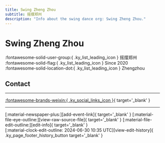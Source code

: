```yaml
---
title: Swing Zheng Zhou
subtitle: 摇摆郑州
description: "Info about the swing dance org: Swing Zheng Zhou."
---
```


# Swing Zheng Zhou

:fontawesome-solid-user-group:{ .ky_list_leading_icon } 摇摆郑州  
:fontawesome-solid-flag:{ .ky_list_leading_icon } Since 2020  
:fontawesome-solid-location-dot:{ .ky_list_leading_icon } Zhengzhou  


## Contact


---

 [:fontawesome-brands-weixin:{ .ky_social_links_icon }](# "SwingZhengZhou摇摆郑州"){ target='_blank' }

---

<div class="ky_page_footer" markdown>
<div class="ky_page_footer_trailing" markdown="span">
[:material-newspaper-plus:][add-event-link]{ target='_blank' }
[:material-file-eye-outline:][view-raw-source-file]{ target='_blank' }
[:material-file-edit-outline:][edit-info]{ target='_blank' }
</div>
<div class="ky_page_footer_leading" markdown="span">
[:material-clock-edit-outline: 2024-06-30 10:35 UTC][view-edit-history]{ .ky_page_footer_history_button target='_blank' }
</div>
</div>

[add-event-link]: https://github.com/swingdance/events/issues/new?assignees=&labels=add+event&projects=&template=02-add_entity.yml&title=%5Bcn%5D%20%3CName%3E&region=cn&province=Henan&city=Zhengzhou&org_id=swing-zheng-zhou "Add Event"
[view-raw-source-file]: https://github.com/swingdance/orgs/blob/main/cn/swing-zheng-zhou.json "View Raw Source File"
[edit-info]: https://github.com/swingdance/orgs/issues/new?assignees=&labels=update+org&projects=&template=03-update_entity.yml&title=%5Bcn%5D%20Swing%20Zheng%20Zhou&region=cn&id=swing-zheng-zhou&name=Swing%20Zheng%20Zhou "Edit Info"

[view-edit-history]: https://github.com/swingdance/orgs/commits/main/cn/swing-zheng-zhou.json "View Edit History"
